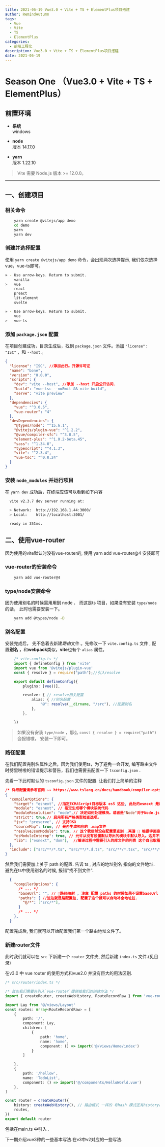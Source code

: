 ```yaml
---
title: 2021-06-19 Vue3.0 + Vite + TS + ElementPlus项目搭建
author: RemindAutumn
tags: 
  - Vue
  - Vite
  - TS
  - ElementPlus
categories: 
  - 前端工程化
description: Vue3.0 + Vite + TS + ElementPlus项目搭建
date: 2021-06-19
---
```

# Season One （Vue3.0 + Vite + TS + ElementPlus）

## 前置环境

* **系统**  
windows

* **node**  
版本 14.17.0

* **yarn**  
版本 1.22.10

> Vite 需要 Node.js 版本 >= 12.0.0。

---

## 一、创建项目

### 相关命令

```sh
    yarn create @vitejs/app demo
    cd demo
    yarn
    yarn dev
```

### 创建并选择配置

使用 `yarn create @vitejs/app demo` 命令，会出现两次选择提示, 我们依次选择vue，vue-ts即可。

```sh
» - Use arrow-keys. Return to submit.
    vanilla
>   vue
    react
    preact
    lit-element
    svelte
```

```sh
» - Use arrow-keys. Return to submit.
    vue
>   vue-ts
```

### 添加 `package.json` 配置

在项目创建成功，目录生成后，找到 `package.json` 文件。添加 `"license": "ISC"` ，和 `--host` 。

```json
{
  "license": "ISC", //添加此行。开源许可证
  "name": "bone",
  "version": "0.0.0",
  "scripts": {
    "dev": "vite --host", //添加 --host 开启公开访问.
    "build": "vue-tsc --noEmit && vite build",
    "serve": "vite preview"
  },
  "dependencies": {
    "vue": "^3.0.5",
    "vue-router": "4"
  },
  "devDependencies": {
    "@types/node": "^15.6.1",
    "@vitejs/plugin-vue": "^1.2.2",
    "@vue/compiler-sfc": "^3.0.5",
    "element-plus": "^1.0.2-beta.45",
    "sass": "^1.34.0",
    "typescript": "^4.1.3",
    "vite": "^2.3.4",
    "vue-tsc": "^0.0.24"
  }
}
```

### 安装 `node_modules` 并运行项目

在 `yarn dev` 成功后，在终端应该可以看到如下内容

```sh
  vite v2.3.7 dev server running at:

  > Network:  http://192.168.1.44:3000/
  > Local:    http://localhost:3001/

  ready in 351ms.
```

## 二、使用vue-router

因为使用的vite默认时没有vue-router的, 使用 yarn add vue-router@4 安装即可

### vue-router的安装命令

```sh
    yarn add vue-router@4
```

### type/node安装命令

因为使用别名的时候需用用到 node ， 而这是ts 项目，如果没有安装 `type/node` 的话， 此时也需要安装一下。

```sh
    yarn add @types/node -D
```

### 别名配置

安装完成后， 先不急着去新建*路由*文件 。先修改一下 `vite.config.ts` 文件 , 配置**别名** ，和**webpack**类似，**vite**也有个 `alias` 属性。

```ts
    /* vite.config.ts */
    import { defineConfig } from 'vite'
    import vue from '@vitejs/plugin-vue'
    const { resolve } = require("path");//引入resolve

    export default defineConfig({
        plugins: [vue()],

        resolve: { // resolve相关配置
            alias: { //别名配置
                "@": resolve(__dirname, "/src"), //配置别名 
            },
        },

    })
```

> 如果没有安装 `type/node` ，那么 `const { resolve } = require("path")` 会报错嗷， 安装一下即可。

### 路径配置

在我们配置完别名属性之后，因为我们使用ts，为了避免一会开发, 编写路由文件时劈里啪啦的错误提示和警告，我们也需要去配置一下 `tsconfig.json` .

先看一下此时默认的 `tsconfig.json` 文件的配置. 让我们打上简单的注释

```json
/* 详细配置请参考官网 ✈✈ https://www.tslang.cn/docs/handbook/compiler-options.html */
{
  "compilerOptions": {
    "target": "esnext", //指定ECMAScript目标版本 es5 这些, 此处的esnext 是最新版本的意思下同
    "module": "esnext", // 指定生成哪个模块系统代码
    "moduleResolution": "node",// 决定如何处理模块。或者是"Node"对于Node.js/io.js，或者是"Classic"（默认）。 
    "strict": true,// 启用所有严格类型检查选项。
    "jsx": "preserve", // 支持JSX
    "sourceMap": true, // 是否生成相应的 .map文件
    "resolveJsonModule": true, // 这个我居然没在配置里查到 ,离谱 💢 根据字面意思 可能是是否导出json 模块?
    "esModuleInterop": true, // 允许从没有设置默认导出的模块中默认导入。这并不影响代码的输出，仅为了类型检查。
    "lib": ["esnext", "dom"],  //编译过程中需要引入的库文件的列表 这个自己取看文档,上面有小飞机.
  },
  "include": ["src/**/*.ts", "src/**/*.d.ts", "src/**/*.tsx", "src/**/*.vue"]
}

```

然后我们需要加上关于 path 的配置. 告诉 ts , 对应的地址别名 指向的文件地址. 避免在ts中使用别名的时候, 报错"找不到文件".

```json
  {
    "compilerOptions": {
      /* ... */
      "baseUrl": "", // 🦴路径映射 , 注意 配置 paths 的时候如果不设置baseUrl 会报错嗷.
      "paths": { //这边就是路配置拉, 配置了这个就可以自动补全地址拉.
        "@/*": ["src/*"],
      }
      /* ... */
    },
  }
```

配置完成后, 我们就可以开始配置我们第一个路由地址文件了。

### 新建router文件

此时我们就可以在 `src` 下新建一个 `router` 文件夹, 然后新建 `index.ts` 文件.(见目录)

在v3.0 中  vue router 的使用方式和vue2.0 并没有巨大的用法区别.

```ts
/* src/router/index.ts */

/* 首先我们需要先引入`vue-router`提供给我们的创建方法 */
import { createRouter, createWebHistory, RouteRecordRaw } from 'vue-router'

import Lay from '@/views/Layout'
const routes: Array<RouteRecordRaw> = [
    {
        path: '/',
        component: Lay,
        children: [
            {
                path: 'home',
                name: 'home',
                component: () => import('@/views/Home/index')
            }
        ]

    },
    {
        path: '/hellow',
        name: 'TodoList',
        component: () => import('@/components/HelloWorld.vue')
    },
]

const router = createRouter({
    history: createWebHistory(), // 路由模式 一样的 有hash 模式还有history模式,此处使用的时 history 模式
    routes,            
})
export default router
```

包括在main.ts 中引入 .  

下一期介绍vue3种的一些基本写法.在v3中v2对应的一些写法.
